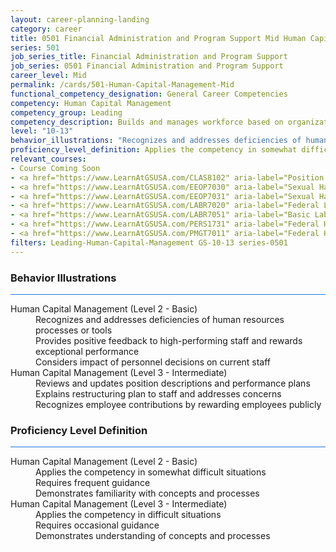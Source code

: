 ```yaml
---
layout: career-planning-landing
category: career
title: 0501 Financial Administration and Program Support Mid Human Capital Management
series: 501
job_series_title: Financial Administration and Program Support
job_series: 0501 Financial Administration and Program Support
career_level: Mid
permalink: /cards/501-Human-Capital-Management-Mid
functional_competency_designation: General Career Competencies
competency: Human Capital Management
competency_group: Leading
competency_description: Builds and manages workforce based on organizational goals, budget considerations, and staffing needs; ensures that employees are appropriately recruited, selected, appraised, and rewarded; takes action to address performance problems; manages a multi-sector workforce and a variety of work situations
level: "10-13"
behavior_illustrations: "Recognizes and addresses deficiencies of human resources processes or tools ? Provides positive feedback to high-performing staff and rewards exceptional performance ? Considers impact of personnel decisions on current staff ? Reviews and updates position descriptions and performance plans ? Explains restructuring plan to staff and addresses concerns ? Recognizes employee contributions by rewarding employees publicly"
proficiency_level_definition: Applies the competency in somewhat difficult situations ? Requires frequent guidance ? Demonstrates familiarity with concepts and processes  ? Applies the competency in difficult situations ? Requires occasional guidance ? Demonstrates understanding of concepts and processes
relevant_courses: 
- Course Coming Soon
- <a href="https://www.LearnAtGSUSA.com/CLAS8102" aria-label="Position Classification for Supervisors and Administrative Staff (CLAS8102), GSU - https://www.LearnAtGSUSA.com/CLAS8102">Position Classification for Supervisors and Administrative Staff (CLAS8102), GSU</a>
- <a href="https://www.LearnAtGSUSA.com/EEOP7030" aria-label="Sexual Harassment Prevention for Employees (EEOP7030), GSU - https://www.LearnAtGSUSA.com/EEOP7030">Sexual Harassment Prevention for Employees (EEOP7030), GSU</a>
- <a href="https://www.LearnAtGSUSA.com/EEOP7031" aria-label="Sexual Harassment Prevention for Supervisors (EEOP7031), GSU - https://www.LearnAtGSUSA.com/EEOP7031">Sexual Harassment Prevention for Supervisors (EEOP7031), GSU</a>
- <a href="https://www.LearnAtGSUSA.com/LABR7020" aria-label="Federal Labor Relations (Basic) (LABR7020), GSU - https://www.LearnAtGSUSA.com/LABR7020">Federal Labor Relations (Basic) (LABR7020), GSU</a>
- <a href="https://www.LearnAtGSUSA.com/LABR7051" aria-label="Basic Labor Relations (LABR7051), GSU - https://www.LearnAtGSUSA.com/LABR7051">Basic Labor Relations (LABR7051), GSU</a>
- <a href="https://www.LearnAtGSUSA.com/PERS1731" aria-label="Federal Human Resources Management (PERS1731) Self-Paced, GSU - https://www.LearnAtGSUSA.com/PERS1731">Federal Human Resources Management (PERS1731) Self-Paced, GSU</a>
- <a href="https://www.LearnAtGSUSA.com/PMGT7011" aria-label="Federal Human Resources Management (PMGT7011), GSU - https://www.LearnAtGSUSA.com/PMGT7011">Federal Human Resources Management (PMGT7011), GSU</a>
filters: Leading-Human-Capital-Management GS-10-13 series-0501
---
```


<div class="desktop:grid-col-6 margin-y-3">
  <div class="border-top-2 bg-white padding-3 shadow-5 height-full members-hover border-1px button-border border-top-blue radius-lg card-text-color">
    <h3>Behavior Illustrations</h3>
    <hr style="background-color: #1b74e0 !important;"/>
    <dl class="text-base card-content-color"><dt>Human Capital Management (Level 2 - Basic)</dt><dd>Recognizes and addresses deficiencies of human resources processes or tools </dd><dd> Provides positive feedback to high-performing staff and rewards exceptional performance </dd><dd> Considers impact of personnel decisions on current staff</dd><dt>Human Capital Management (Level 3 - Intermediate)</dt><dd>Reviews and updates position descriptions and performance plans </dd><dd> Explains restructuring plan to staff and addresses concerns </dd><dd> Recognizes employee contributions by rewarding employees publicly</dd></dl>
  </div>
</div>
<div class="desktop:grid-col-6 margin-y-3">
  <div class="border-top-2 bg-white padding-3 shadow-5 height-full members-hover border-1px button-border border-top-blue radius-lg card-text-color">
    <h3>Proficiency Level Definition</h3>
     <hr style="background-color: #1b74e0 !important;"/>
    <dl class="text-base card-content-color"><dt>Human Capital Management (Level 2 - Basic)</dt><dd>Applies the competency in somewhat difficult situations </dd><dd> Requires frequent guidance </dd><dd> Demonstrates familiarity with concepts and processes </dd><dt>Human Capital Management (Level 3 - Intermediate)</dt><dd>Applies the competency in difficult situations </dd><dd> Requires occasional guidance </dd><dd> Demonstrates understanding of concepts and processes</dd></dl>
  </div>
</div>